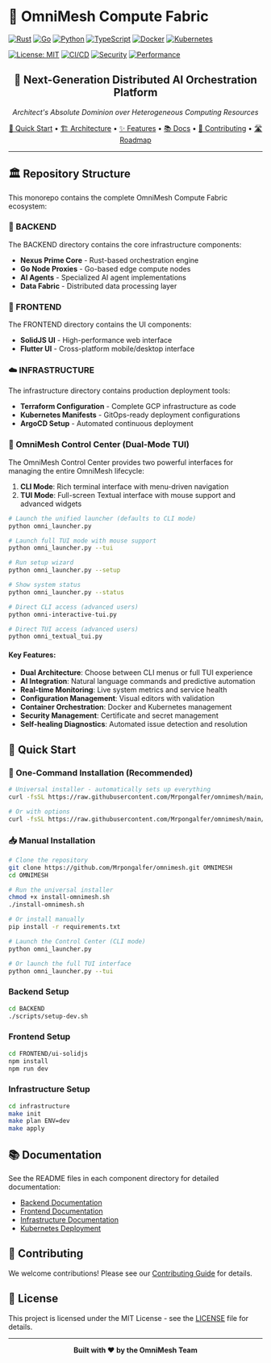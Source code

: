 # 🌊 OmniMesh Compute Fabric

[![Rust](https://img.shields.io/badge/Rust-1.75+-CE422B?style=for-the-badge&logo=rust&logoColor=white)](https://rustlang.org/)
[![Go](https://img.shields.io/badge/Go-1.23+-00ADD8?style=for-the-badge&logo=go&logoColor=white)](https://golang.org/)
[![Python](https://img.shields.io/badge/Python-3.11+-3776AB?style=for-the-badge&logo=python&logoColor=white)](https://www.python.org/)
[![TypeScript](https://img.shields.io/badge/TypeScript-5.3+-3178C6?style=for-the-badge&logo=typescript&logoColor=white)](https://typescriptlang.org/)
[![Docker](https://img.shields.io/badge/Docker-25.0+-2496ED?style=for-the-badge&logo=docker&logoColor=white)](https://docker.com/)
[![Kubernetes](https://img.shields.io/badge/Kubernetes-1.28+-326CE5?style=for-the-badge&logo=kubernetes&logoColor=white)](https://kubernetes.io/)

[![License: MIT](https://img.shields.io/badge/License-MIT-yellow.svg?style=for-the-badge)](LICENSE)
[![CI/CD](https://img.shields.io/badge/CI%2FCD-GitHub%20Actions-2088FF?style=for-the-badge&logo=github-actions&logoColor=white)](https://github.com/features/actions)
[![Security](https://img.shields.io/badge/Security-mTLS%20%2B%20Zero%20Trust-FF6B6B?style=for-the-badge&logo=security&logoColor=white)](#security)
[![Performance](https://img.shields.io/badge/Performance-Rust%20%2B%20Tokio-CE422B?style=for-the-badge&logo=rust&logoColor=white)](#performance)

<div align="center">
  <h2>🚀 Next-Generation Distributed AI Orchestration Platform</h2>
  <p><em>Architect's Absolute Dominion over Heterogeneous Computing Resources</em></p>
  
  <a href="#quick-start">🚀 Quick Start</a> •
  <a href="#architecture">🏗️ Architecture</a> •
  <a href="#features">✨ Features</a> •
  <a href="#documentation">📚 Docs</a> •
  <a href="#contributing">🤝 Contributing</a> •
  <a href="#roadmap">🛣️ Roadmap</a>
</div>

---

## 🏛️ Repository Structure

This monorepo contains the complete OmniMesh Compute Fabric ecosystem:

### 🔧 BACKEND
The BACKEND directory contains the core infrastructure components:
- **Nexus Prime Core** - Rust-based orchestration engine
- **Go Node Proxies** - Go-based edge compute nodes  
- **AI Agents** - Specialized AI agent implementations
- **Data Fabric** - Distributed data processing layer

### 🎨 FRONTEND
The FRONTEND directory contains the UI components:
- **SolidJS UI** - High-performance web interface
- **Flutter UI** - Cross-platform mobile/desktop interface

### ☁️ INFRASTRUCTURE
The infrastructure directory contains production deployment tools:
- **Terraform Configuration** - Complete GCP infrastructure as code
- **Kubernetes Manifests** - GitOps-ready deployment configurations
- **ArgoCD Setup** - Automated continuous deployment

### 🚀 OmniMesh Control Center (Dual-Mode TUI)

The OmniMesh Control Center provides two powerful interfaces for managing the entire OmniMesh lifecycle:

1. **CLI Mode**: Rich terminal interface with menu-driven navigation
2. **TUI Mode**: Full-screen Textual interface with mouse support and advanced widgets

```bash
# Launch the unified launcher (defaults to CLI mode)
python omni_launcher.py

# Launch full TUI mode with mouse support
python omni_launcher.py --tui

# Run setup wizard
python omni_launcher.py --setup

# Show system status
python omni_launcher.py --status

# Direct CLI access (advanced users)
python omni-interactive-tui.py

# Direct TUI access (advanced users)
python omni_textual_tui.py
```

#### Key Features:
- **Dual Architecture**: Choose between CLI menus or full TUI experience
- **AI Integration**: Natural language commands and predictive automation
- **Real-time Monitoring**: Live system metrics and service health
- **Configuration Management**: Visual editors with validation
- **Container Orchestration**: Docker and Kubernetes management
- **Security Management**: Certificate and secret management
- **Self-healing Diagnostics**: Automated issue detection and resolution

## 🚀 Quick Start

### **🎯 One-Command Installation (Recommended)**
```bash
# Universal installer - automatically sets up everything
curl -fsSL https://raw.githubusercontent.com/Mrpongalfer/omnimesh/main/bootstrap.sh | bash

# Or with options
curl -fsSL https://raw.githubusercontent.com/Mrpongalfer/omnimesh/main/bootstrap.sh | bash -s -- --dev --ai
```

### **📥 Manual Installation**
```bash
# Clone the repository
git clone https://github.com/Mrpongalfer/omnimesh.git OMNIMESH
cd OMNIMESH

# Run the universal installer
chmod +x install-omnimesh.sh
./install-omnimesh.sh

# Or install manually
pip install -r requirements.txt

# Launch the Control Center (CLI mode)
python omni_launcher.py

# Or launch the full TUI interface
python omni_launcher.py --tui
```

### Backend Setup

```bash
cd BACKEND
./scripts/setup-dev.sh
```

### Frontend Setup

```bash
cd FRONTEND/ui-solidjs
npm install
npm run dev
```

### Infrastructure Setup

```bash
cd infrastructure
make init
make plan ENV=dev
make apply
```

## 📚 Documentation

See the README files in each component directory for detailed documentation:

- [Backend Documentation](BACKEND/README.md)
- [Frontend Documentation](FRONTEND/ui-solidjs/README.md)
- [Infrastructure Documentation](infrastructure/README.md)
- [Kubernetes Deployment](kubernetes/README.md)

## 🤝 Contributing

We welcome contributions! Please see our [Contributing Guide](BACKEND/CONTRIBUTING.md) for details.

## 📄 License

This project is licensed under the MIT License - see the [LICENSE](LICENSE) file for details.

---

<div align="center">
  <strong>Built with ❤️ by the OmniMesh Team</strong>
</div>
